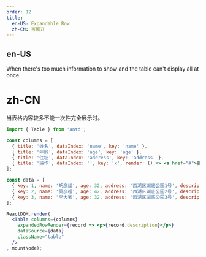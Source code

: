 ```yaml
---
order: 12
title:
  en-US: Expandable Row
  zh-CN: 可展开
---
```


## en-US

When there's too much information to show and the table can't display all at once.

# zh-CN

当表格内容较多不能一次性完全展示时。

````jsx
import { Table } from 'antd';

const columns = [
  { title: '姓名', dataIndex: 'name', key: 'name' },
  { title: '年龄', dataIndex: 'age', key: 'age' },
  { title: '住址', dataIndex: 'address', key: 'address' },
  { title: '操作', dataIndex: '', key: 'x', render: () => <a href="#">删除</a> },
];

const data = [
  { key: 1, name: '胡彦斌', age: 32, address: '西湖区湖底公园1号', description: '我是胡彦斌，今年32岁，住在西湖区湖底公园1号。' },
  { key: 2, name: '吴彦祖', age: 42, address: '西湖区湖底公园2号', description: '我是吴彦祖，今年42岁，住在西湖区湖底公园2号。' },
  { key: 3, name: '李大嘴', age: 32, address: '西湖区湖底公园3号', description: '我是李大嘴，今年32岁，住在西湖区湖底公园3号。' },
];

ReactDOM.render(
  <Table columns={columns}
    expandedRowRender={record => <p>{record.description}</p>}
    dataSource={data}
    className="table"
  />
, mountNode);
````
